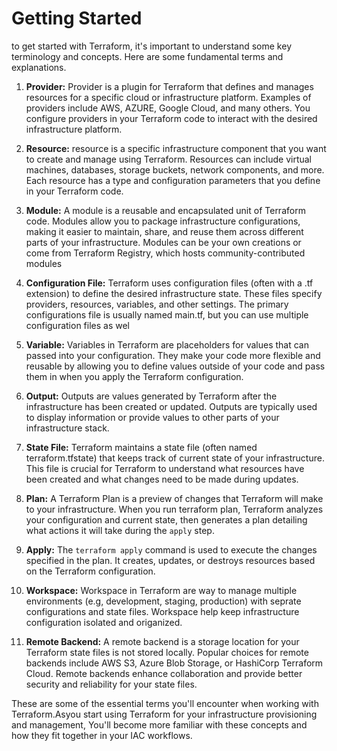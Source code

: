 # Getting Started

to get started with Terraform, it's important to understand some key terminology and concepts. Here are some fundamental terms and explanations.

1. **Provider:** Provider is a plugin for Terraform that defines and manages resources for a specific cloud or infrastructure platform.
Examples of providers include AWS, AZURE, Google Cloud, and many others.
You configure providers in your Terraform code to interact with the desired infrastructure platform.

2. **Resource:**  resource is a specific infrastructure component that you want to create and manage using Terraform. Resources can include virtual machines, databases, storage buckets, network components, and more. Each resource has a type and configuration parameters that you define in your Terraform code.

3. **Module:** A module is a reusable and encapsulated unit of Terraform code. Modules allow you to package infrastructure configurations, making it easier to maintain, share, and reuse them across different parts of your infrastructure. Modules can be your own creations or come from Terraform Registry, which hosts community-contributed modules

4. **Configuration File:** Terraform uses configuration files (often with a .tf extension) to define the desired infrastructure state. These files specify providers, resources, variables, and other settings. The primary configurations file is usually named main.tf, but you can use multiple configuration files as wel

5. **Variable:** Variables in Terraform are placeholders for values that can passed into your configuration. They make your code more flexible and reusable by allowing you to define values outside of your code and pass them in when you apply the Terraform configuration.

6. **Output:**  Outputs are values generated by Terraform after the infrastructure has been created or updated. Outputs are typically used to display information or provide values to  other parts of your infrastructure stack.

7. **State File:** Terraform maintains a state file (often named terraform.tfstate) that keeps track of current state of your infrastructure. This file is crucial for Terraform to understand what resources have been created and what changes need to be made during updates.

8. **Plan:** A Terraform Plan is a preview of changes that Terraform will make to your infrastructure. When you run terraform plan, Terraform analyzes your configuration and current state, then generates a plan detailing what actions it will take during the `apply` step.

9. **Apply:** The `terraform apply` command is used to execute the changes specified in the plan. It creates, updates, or destroys resources based on the Terraform configuration.

10. **Workspace:** Workspace in Terraform are way to manage multiple environments
(e.g, development, staging, production) with seprate configurations and state files.
Workspace help keep infrastructure configuration isolated and origanized.

11. **Remote Backend:** A remote backend is a storage location for your Terraform state files is not stored locally. Popular choices for remote backends include AWS S3, Azure Blob Storage, or HashiCorp Terraform Cloud. Remote backends enhance collaboration and provide better security and reliability for your state files.

These are some of the essential terms you'll encounter when working with Terraform.Asyou start using Terraform for your infrastructure provisioning and management, You'll become more familiar with these concepts and how they fit together in your IAC workflows. 
